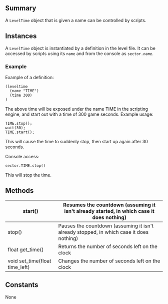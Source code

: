 Summary
-------

A `LevelTime` object that is given a name can be controlled by scripts.

Instances
---------

A `LevelTime` object is instantiated by a definition in the level file. It can be accessed by scripts using its `name` and from the console as <code>sector.<var>name</var></code>.

### Example

Example of a definition:

    (leveltime
      (name "TIME")
      (time 300)
    )

The above time will be exposed under the name TIME in the scripting engine, and start out with a time of 300 game seconds. Example usage:

    TIME.stop();
    wait(30);
    TIME.start();

This will cause the time to suddenly stop, then start up again after 30 seconds.

Console access:

    sector.TIME.stop()

This will stop the time.

Methods
-------

| start()                          | Resumes the countdown (assuming it isn't already started, in which case it does nothing) |
|----------------------------------|------------------------------------------------------------------------------------------|
| stop()                           | Pauses the countdown (assuming it isn't already stopped, in which case it does nothing)  |
| float get\_time()                | Returns the number of seconds left on the clock                                          |
| void set\_time(float time\_left) | Changes the number of seconds left on the clock                                          |

Constants
---------

None
